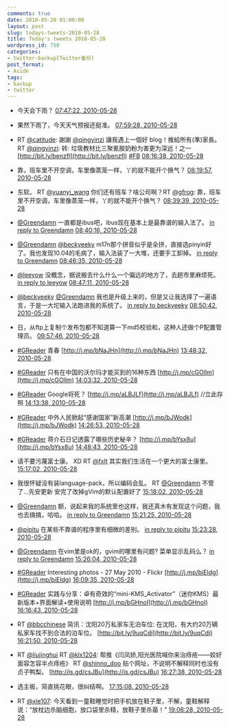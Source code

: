 ```yaml
---
comments: true
date: 2010-05-28 01:00:00
layout: post
slug: todays-tweets-2010-05-28
title: Today's tweets 2010-05-28
wordpress_id: 750
categories:
- twitter-backup[Twitter备份]
post_format:
- Aside
tags:
- backup
- twitter
---
```





  * 今天会下雨？ [07:47:22, 2010-05-28](http://twitter.com/gfrog/statuses/14867515841)





  * 果然下雨了，今天天气预报还挺准。 [07:59:28, 2010-05-28](http://twitter.com/gfrog/statuses/14868157154)





  * RT [@catitude](http://twitter.com/catitude): 謝謝 [@qingyinzi](http://twitter.com/qingyinzi) 讓我遇上一個好 blog！推給所有(準)家長。 RT [@qingyinzi](http://twitter.com/qingyinzi): 转: 垃圾教材比三聚氰胺奶粉为害更为深远！之一 [http://bit.ly/benzfl](http://bit.ly/benzfl) [#FB](http://search.twitter.com/search?q=%23FB) [08:16:38, 2010-05-28](http://twitter.com/gfrog/statuses/14869098801)





  * 靠，班车里不开空调，车里像蒸笼一样，丫的就不能开个换气？ [08:19:57, 2010-05-28](http://twitter.com/gfrog/statuses/14869277708)





  * 东软。 RT [@yuanyi_wang](http://twitter.com/yuanyi_wang) 你们还有班车？啥公司啊？RT [@gfrog](http://twitter.com/gfrog): 靠，班车里不开空调，车里像蒸笼一样，丫的就不能开个换气？ [08:39:39, 2010-05-28](http://twitter.com/gfrog/statuses/14870361292)





  * [@Greendamn](http://twitter.com/Greendamn) 一直都是ibus吧，ibus现在基本上是最靠谱的输入法了。 [in reply to Greendamn](http://twitter.com/Greendamn/statuses/14870268386) [08:40:16, 2010-05-28](http://twitter.com/gfrog/statuses/14870395452)





  * [@Greendamn](http://twitter.com/Greendamn) [@beckyeeky](http://twitter.com/beckyeeky) m17n那个拼音似乎是全拼，直接选pinyin好了。我也发现10.04的毛病了，输入法装了一大堆，还要手工卸掉。 [in reply to Greendamn](http://twitter.com/Greendamn/statuses/14870618991) [08:46:35, 2010-05-28](http://twitter.com/gfrog/statuses/14870743447)





  * [@leeyow](http://twitter.com/leeyow) 没概念，据说搬去什么什么一个偏远的地方了，去趟市里麻烦死。 [in reply to leeyow](http://twitter.com/leeyow/statuses/14870645758) [08:47:11, 2010-05-28](http://twitter.com/gfrog/statuses/14870776760)





  * [@beckyeeky](http://twitter.com/beckyeeky) [@Greendamn](http://twitter.com/Greendamn) 我也是升级上来的，但是又让我选择了一遍语言，于是一大坨输入法跑进我的系统了。 [in reply to beckyeeky](http://twitter.com/beckyeeky/statuses/14870816361) [08:50:42, 2010-05-28](http://twitter.com/gfrog/statuses/14870970514)





  * 日，从ftp上复制个发布包都不知道算一下md5校验和，这种人还做个P配置管理员。 [09:57:46, 2010-05-28](http://twitter.com/gfrog/statuses/14874806487)





  * [#GReader](http://search.twitter.com/search?q=%23GReader) 青春 [http://j.mp/bNaJHn](http://j.mp/bNaJHn) [13:48:32, 2010-05-28](http://twitter.com/gfrog/statuses/14887402717)





  * [#GReader](http://search.twitter.com/search?q=%23GReader) 只有在中国的沃尔玛才能买到的16种东西 [http://j.mp/cGOllm](http://j.mp/cGOllm) [14:03:32, 2010-05-28](http://twitter.com/gfrog/statuses/14888009283)





  * [#GReader](http://search.twitter.com/search?q=%23GReader) Google将死？ [http://j.mp/aLBJLf](http://j.mp/aLBJLf) //立此存照 [14:13:38, 2010-05-28](http://twitter.com/gfrog/statuses/14888402686)





  * [#GReader](http://search.twitter.com/search?q=%23GReader) 中外人民掀起“感谢国家”新高潮 [http://j.mp/bJWodk](http://j.mp/bJWodk) [14:26:53, 2010-05-28](http://twitter.com/gfrog/statuses/14888908824)





  * [#GReader](http://search.twitter.com/search?q=%23GReader) 蒋介石日记透露了哪些历史秘辛？ [http://j.mp/bYsx8u](http://j.mp/bYsx8u) [14:48:43, 2010-05-28](http://twitter.com/gfrog/statuses/14889717912)





  * 请不要污蔑富士康。 XD RT [@fxlt](http://twitter.com/fxlt) 其实我们生活在一个更大的富士康里。 [15:17:02, 2010-05-28](http://twitter.com/gfrog/statuses/14890785285)





  * 我很怀疑没有装language-pack，所以编码会乱。 RT [@Greendamn](http://twitter.com/Greendamn) 不管了...先安更新 安完了改掉gVim的默认配置好了 [15:18:02, 2010-05-28](http://twitter.com/gfrog/statuses/14890821901)





  * [@Greendamn](http://twitter.com/Greendamn) 额，说起来我的系统里也这样，我还真木有发现这个问题，我也去搞搞，哈哈。 [in reply to Greendamn](http://twitter.com/Greendamn/statuses/14890879485) [15:21:25, 2010-05-28](http://twitter.com/gfrog/statuses/14890947416)





  * [@pipitu](http://twitter.com/pipitu) 在某些不靠谱的程序里有细微的差别。 [in reply to pipitu](http://twitter.com/pipitu/statuses/14890937072) [15:23:28, 2010-05-28](http://twitter.com/gfrog/statuses/14891019784)





  * [@Greendamn](http://twitter.com/Greendamn) 在vim里是ok的，gvim的哪里有问题? 菜单显示乱码么？ [in reply to Greendamn](http://twitter.com/Greendamn/statuses/14891055070) [15:26:04, 2010-05-28](http://twitter.com/gfrog/statuses/14891111734)





  * [#GReader](http://search.twitter.com/search?q=%23GReader) Interesting photos - 27 May 2010 - Flickr [http://j.mp/biEIdg](http://j.mp/biEIdg) [16:09:35, 2010-05-28](http://twitter.com/gfrog/statuses/14892629719)





  * [#GReader](http://search.twitter.com/search?q=%23GReader) 实践与分享：卓有奇效的“mini-KMS_Activator”（迷你KMS）最新版本+界面解读+使用说明 [http://j.mp/bGHnoI](http://j.mp/bGHnoI) [16:16:43, 2010-05-28](http://twitter.com/gfrog/statuses/14892872700)





  * RT [@bbcchinese](http://twitter.com/bbcchinese) 简讯：沈阳20万私家车无泊车位: 在沈阳，有大约20万辆私家车找不到合法的泊车位。 [http://bit.ly/9uqCdi](http://bit.ly/9uqCdi) [16:21:50, 2010-05-28](http://twitter.com/gfrog/statuses/14893047865)





  * RT [@liujinghui](http://twitter.com/liujinghui) RT [@klx1204](http://twitter.com/klx1204): 帮推《闫凤娇,阳光医院喊你来治痔疮——姣好面容怎容半点痔疮》 RT [@shinno_doo](http://twitter.com/shinno_doo) 贴个网址，不说明不解释同时也没有贞子鸭梨。 [http://is.gd/csJBu](http://is.gd/csJBu) [16:27:38, 2010-05-28](http://twitter.com/gfrog/statuses/14893243376)





  * 选主板，简直挑花眼，很纠结啊。 [17:15:08, 2010-05-28](http://twitter.com/gfrog/statuses/14894853607)





  * RT [@xie107](http://twitter.com/xie107): 今天看到一童鞋睡觉时把手机放在鞋子里，不解，童鞋解释说：“放枕边杀脑细胞，放口袋里杀精，放鞋子里杀菌！” [19:06:28, 2010-05-28](http://twitter.com/gfrog/statuses/14898944045)




